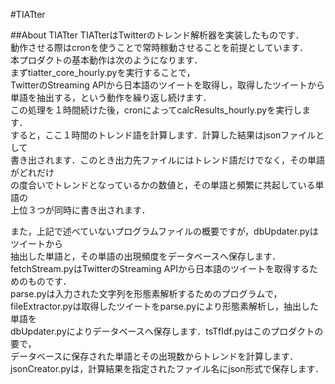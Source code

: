 #TIATter

##About TIATter
TIATterはTwitterのトレンド解析器を実装したものです．  
動作させる際はcronを使うことで常時稼動させることを前提としています．  
本プロダクトの基本動作は次のようになります．  
まずtiatter_core_hourly.pyを実行することで，  
TwitterのStreaming APIから日本語のツイートを取得し，取得したツイートから  
単語を抽出する，という動作を繰り返し続けます．  
この処理を１時間続けた後，cronによってcalcResults_hourly.pyを実行します．  
すると，ここ１時間のトレンド語を計算します．計算した結果はjsonファイルとして  
書き出されます．このとき出力先ファイルにはトレンド語だけでなく，その単語がどれだけ  
の度合いでトレンドとなっているかの数値と，その単語と頻繁に共起している単語の  
上位３つが同時に書き出されます．  
  
また，上記で述べていないプログラムファイルの概要ですが，dbUpdater.pyはツイートから  
抽出した単語と，その単語の出現頻度をデータベースへ保存します．  
fetchStream.pyはTwitterのStreaming APIから日本語のツイートを取得するためのものです．  
parse.pyは入力された文字列を形態素解析するためのプログラムで，  
fileExtractor.pyは取得したツイートをparse.pyにより形態素解析し，抽出した単語を  
dbUpdater.pyによりデータベースへ保存します．tsTfIdf.pyはこのプロダクトの要で，  
データベースに保存された単語とその出現数からトレンドを計算します．  
jsonCreator.pyは，計算結果を指定されたファイル名にjson形式で保存します．





